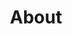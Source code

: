 ---
type: PageLayout
title: About
colors: colors-a
backgroundImage:
  type: BackgroundImage
  url: /images/bg4.jpg
  backgroundSize: cover
  backgroundPosition: center
  backgroundRepeat: no-repeat
  opacity: 75
sections:
  - elementId: ''
    colors: colors-f
    backgroundSize: full
    title: 🚀 陳君彥 (Key Chan)
    subtitle: 洞察本質的行銷策略師 | 收益增長專家
    text: >
      ## 📍 聯絡資訊


      **地址：** 香港中西區  

      **電話：** (852) 9678 3395  

      **電郵：** curryfishcake@gmail.com  

      **語言：** 中文（粵語/普通話）、英文 — 流利三語通行無阻


      ---


      ## 💡 個人簡介


      我是一個結合理性分析與靈性直覺的新世代市場營銷專家，相信「數據會說話，直覺能洞察，策略可變現」。五年來，我憑藉細心觀察和多角度思維幫助企業實現營收暴漲，最高紀錄是4個月內實現332%的收益增長。


      我的獨特優勢在於能夠看到事情的三個面向（對、錯、中性），並運用靈性直覺洞察事物的核心情緒和隱藏層面。這讓我不只是會做廣告的人，更是一個能夠深度理解品牌本質和消費者內心需求的「洞察型增長駭客」。


      從營養學跨界到數碼營銷，我深信多元化的學科背景和直覺洞察力讓我能更全面地理解消費者心理和市場動態。
    media:
      type: ImageBlock
      url: /images/about.jpg
      altText: Key Chan Profile
    styles:
      self:
        height: auto
        width: wide
        margin:
          - mt-0
          - mb-0
          - ml-0
          - mr-0
        padding:
          - pt-16
          - pb-12
          - pl-4
          - pr-4
        textAlign: left
    type: HeroSection
  - type: DividerSection
    styles:
      self:
        width: wide
        padding:
          - pt-8
          - pb-8
          - pl-4
          - pr-4
        borderWidth: 1
        borderStyle: solid
  - type: FeaturedItemsSection
    colors: colors-f
    subtitle: '🏆 職業亮點'
    items:
      - type: FeaturedItem
        title: 高級營銷執行
        subtitle: 'HTCL | 香港 (2024年7月 - 至今)'
        text: |
          **🌟 收益多元化革命：**

          💎 從零開始建立線上收益流 — 透過創新數碼策略和細心觀察市場機會，將部門線上收益從近乎零發展至顯著規模

          🔄 收益結構轉型專家 — 運用多角度分析成功幫助部門實現多元化收益模式，降低單一渠道依賴風險

          🧠 運用直覺洞察和數據分析相結合的方法，精準定位客戶需求並提升轉化效率
        styles:
          self:
            textAlign: left
      - type: FeaturedItem
        title: 營銷及客戶獲取經理
        subtitle: 'Big Bang Academy | 香港 (2022年10月 - 2024年7月)'
        text: |
          **🎯 銷售與潛客開發成就：**

          💰 4個月內實現332%營收增長 — 通過深度洞察客戶痛點和全方位營銷策略重新定義了公司的增長軌跡

          🎣 建立穩定的季度潛客獲取機制，憑藉對市場動態的敏銳洞察100%完成營收目標

          👥 領導3人營銷團隊，以同理心和細心觀察統籌數碼和傳統營銷活動的全方位執行
        styles:
          self:
            textAlign: left
      - type: FeaturedItem
        title: 創辦人
        subtitle: 'Alphaknot Marketing | 香港 (2020年8月 - 2022年10月)'
        text: |
          **📊 效果營銷專家：**

          🚀 首年實現937.5%營收增長 — 透過洞察客戶核心需求和精準高效的銷售策略創造驚人成果

          📈 驚人數據表現： 網站流量提升35% | 潛客數量暴增300% | 付費客戶增長120%

          ⚡ 運用直覺判斷優化廣告活動，轉化率提升25%，ROI大幅增長，同時保持90%客戶滿意度
        styles:
          self:
            textAlign: left
    columns: 1
    spacingX: 16
    spacingY: 16
    styles:
      self:
        height: auto
        width: wide
        padding:
          - pt-8
          - pb-8
          - pl-4
          - pr-4
        textAlign: left
  - type: DividerSection
    styles:
      self:
        width: wide
        padding:
          - pt-12
          - pb-12
          - pl-4
          - pr-4
        borderWidth: 1
        borderStyle: solid
  - type: TextSection
    colors: colors-f
    subtitle: '🎓 教育背景'
    text: |
      **營養與飲食學學士學位**  
      威斯康星大學麥迪遜分校，美國威斯康星州 (2014-2018)
    styles:
      self:
        height: auto
        width: wide
        padding:
          - pt-8
          - pb-8
          - pl-4
          - pr-4
        textAlign: left
  - type: DividerSection
    styles:
      self:
        width: wide
        padding:
          - pt-12
          - pb-12
          - pl-4
          - pr-4
        borderWidth: 1
        borderStyle: solid
  - type: LabelsSection
    colors: colors-f
    subtitle: '🛠️ 核心技能'
    items:
      - type: Label
        label: 消費者心理洞察
      - type: Label
        label: 市場趨勢預測
      - type: Label
        label: 多角度問題分析
      - type: Label
        label: 品牌本質挖掘
      - type: Label
        label: 直覺決策判斷
      - type: Label
        label: AI內容優化
      - type: Label
        label: 數據分析輔助
      - type: Label
        label: Meta/Instagram廣告
      - type: Label
        label: SEO/SEM優化
      - type: Label
        label: 電郵營銷
      - type: Label
        label: CRM系統管理
      - type: Label
        label: 深度內容策劃
      - type: Label
        label: 社交媒體策略
      - type: Label
        label: 品牌定位
      - type: Label
        label: 活動統籌
      - type: Label
        label: 線上渠道開發
      - type: Label
        label: 商業模式轉型
      - type: Label
        label: 客戶行為分析
      - type: Label
        label: 營銷ROI優化
  - type: DividerSection
    styles:
      self:
        width: wide
        padding:
          - pt-12
          - pb-12
          - pl-4
          - pr-4
        borderWidth: 1
        borderStyle: solid
  - type: TextSection
    colors: colors-f
    subtitle: '🌟 我的營銷哲學'
    text: |
      > 「真正的營銷不是說服人們購買，而是洞察他們內心真正的需求，並以最真誠的方式滿足它。」

      我相信最有效的營銷來自於：

      👁️ **深度洞察客戶本質** — 看到表面需求背後的真實情感和動機

      🔍 **三維思考模式** — 從正面、負面和中性角度全面分析問題

      💖 **情感共鳴連結** — 透過直覺理解建立品牌與消費者的深層連結

      🔄 **細心持續優化** — 用心觀察每個細節，持續改進策略效果
    styles:
      self:
        height: auto
        width: wide
        padding:
          - pt-8
          - pb-8
          - pl-4
          - pr-4
        textAlign: left
  - type: DividerSection
    styles:
      self:
        width: wide
        padding:
          - pt-12
          - pb-12
          - pl-4
          - pr-4
        borderWidth: 1
        borderStyle: solid
  - type: TextSection
    colors: colors-f
    subtitle: '🎯 我的獨特優勢'
    text: |
      **洞察本質的策略思維：** 結合理性分析與靈性直覺，能夠深度洞察品牌核心價值和消費者內心需求，為企業提供全方位、深層次的行銷解決方案。

      **多角度問題解決能力：** 具備看到事情三個面向（對、錯、中性）的能力，幫助企業在複雜的市場環境中找到最佳的營銷策略和商業機會。

      **細心執行與成果導向：** 注重細節執行，用心觀察市場變化，確保策略落地並創造實際的商業價值。
    styles:
      self:
        height: auto
        width: wide
        padding:
          - pt-8
          - pb-8
          - pl-4
          - pr-4
        textAlign: left
  - type: DividerSection
    styles:
      self:
        width: wide
        padding:
          - pt-12
          - pb-12
          - pl-4
          - pr-4
        borderWidth: 1
        borderStyle: solid
  - type: TextSection
    colors: colors-f
    subtitle: '📈 職業成長軌跡'
    text: |
      從創業者到團隊管理者，再到洞察型收益策略師，我的職業路徑展現了：

      🏗️ **從零到一的創業精神** — 親手建立並成功運營營銷公司

      👑 **細心的領導統籌能力** — 以同理心管理團隊創造破紀錄的營收增長

      🧠 **直覺洞察的商業創新** — 運用靈性直覺開拓全新收益來源

      💡 **持續學習的適應能力** — 保持開放心態，在變化中持續成長
    styles:
      self:
        height: auto
        width: wide
        padding:
          - pt-8
          - pb-8
          - pl-4
          - pr-4
        textAlign: left
  - type: DividerSection
    styles:
      self:
        width: wide
        padding:
          - pt-12
          - pb-12
          - pl-4
          - pr-4
        borderWidth: 1
        borderStyle: solid
  - type: TextSection
    colors: colors-f
    subtitle: '🎯 尋找機會'
    text: |
      正在尋找能夠發揮我的深度洞察能力、策略思維專長和團隊領導經驗的市場營銷職位。特別感興趣於：

      ✨ 品牌策略經理或總監職位

      ✨ 商業發展與增長策略角色

      ✨ 重視創新思維和深度洞察的企業環境

      ✨ 關注消費者體驗和品牌本質的企業文化

      **準備好讓深度洞察為您的品牌帶來突破性增長了嗎？讓我們一起探索品牌的真正潛力！** ✨🧠
    styles:
      self:
        height: auto
        width: wide
        padding:
          - pt-8
          - pb-8
          - pl-4
          - pr-4
        textAlign: left
  - type: DividerSection
    styles:
      self:
        width: wide
        padding:
          - pt-12
          - pb-12
          - pl-4
          - pr-4
        borderWidth: 1
        borderStyle: solid
  - type: ContactSection
    backgroundSize: full
    title: "讓我們一起合作... 💬"
    colors: colors-f
    form:
      type: FormBlock
      elementId: contact-form
      fields:
        - name: firstName
          label: 你的名字
          hideLabel: true
          placeholder: 你的名字
          isRequired: true
          width: 1/2
          type: TextFormControl
        - name: company
          label: 公司名稱
          hideLabel: true
          placeholder: 公司名稱
          isRequired: false
          width: 1/2
          type: TextFormControl
        - name: email
          label: 電郵地址
          hideLabel: true
          placeholder: 電郵地址
          isRequired: true
          width: full
          type: EmailFormControl
        - name: message
          label: 訊息
          hideLabel: true
          placeholder: 告訴我您的項目或合作機會
          isRequired: true
          width: full
          type: TextareaFormControl
      submitLabel: "發送訊息 🚀"
      styles:
        self:
          textAlign: center
    styles:
      self:
        height: auto
        width: narrow
        margin:
          - mt-0
          - mb-0
          - ml-4
          - mr-4
        padding:
          - pt-12
          - pb-12
          - pr-4
          - pl-4
        flexDirection: row
        textAlign: left
---